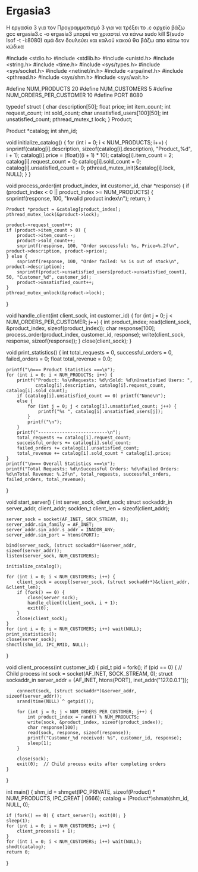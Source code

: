 # Ergasia3
Η εργασία 3 για τον Προγραμματισμό 3
για να τρέξει το .c αρχείο βάζω gcc ergasia3.c -o ergasia3
μπορεί να χριαστεί να κάνω  sudo kill $(sudo lsof -t -i:8080) αμά δεν δουλεύει 
 και καλού κακού θα βάζω απο κάτω τον κώδικα 

#include <stdio.h>
#include <stdlib.h>
#include <unistd.h>
#include <string.h>
#include <time.h>
#include <sys/types.h>
#include <sys/socket.h>
#include <netinet/in.h>
#include <arpa/inet.h>
#include <pthread.h>
#include <sys/shm.h>
#include <sys/wait.h>

#define NUM_PRODUCTS 20
#define NUM_CUSTOMERS 5
#define NUM_ORDERS_PER_CUSTOMER 10
#define PORT 8080

typedef struct {
    char description[50];
    float price;
    int item_count;
    int request_count;
    int sold_count;
    char unsatisfied_users[100][50];
    int unsatisfied_count;
    pthread_mutex_t lock;
} Product;

Product *catalog;
int shm_id;

void initialize_catalog() {
    for (int i = 0; i < NUM_PRODUCTS; i++) {
        snprintf(catalog[i].description, sizeof(catalog[i].description), "Product_%d", i + 1);
        catalog[i].price = (float)((i + 1) * 10);
        catalog[i].item_count = 2;
        catalog[i].request_count = 0;
        catalog[i].sold_count = 0;
        catalog[i].unsatisfied_count = 0;
        pthread_mutex_init(&catalog[i].lock, NULL);
    }
}

void process_order(int product_index, int customer_id, char *response) {
    if (product_index < 0 || product_index >= NUM_PRODUCTS) {
        snprintf(response, 100, "Invalid product index\n");
        return;
    }

    Product *product = &catalog[product_index];
    pthread_mutex_lock(&product->lock);

    product->request_count++;
    if (product->item_count > 0) {
        product->item_count--;
        product->sold_count++;
        snprintf(response, 100, "Order successful: %s, Price=%.2f\n", product->description, product->price);
    } else {
        snprintf(response, 100, "Order failed: %s is out of stock\n", product->description);
        snprintf(product->unsatisfied_users[product->unsatisfied_count], 50, "Customer_%d", customer_id);
        product->unsatisfied_count++;
    }
    pthread_mutex_unlock(&product->lock);
}

void handle_client(int client_sock, int customer_id) {
    for (int j = 0; j < NUM_ORDERS_PER_CUSTOMER; j++) {
        int product_index;
        read(client_sock, &product_index, sizeof(product_index));
        char response[100];
        process_order(product_index, customer_id, response);
        write(client_sock, response, sizeof(response));
    }
    close(client_sock);
}

void print_statistics() {
    int total_requests = 0, successful_orders = 0, failed_orders = 0;
    float total_revenue = 0.0;
    
    printf("\n=== Product Statistics ===\n");
    for (int i = 0; i < NUM_PRODUCTS; i++) {
        printf("Product: %s\nRequests: %d\nSold: %d\nUnsatisfied Users: ",
               catalog[i].description, catalog[i].request_count, catalog[i].sold_count);
        if (catalog[i].unsatisfied_count == 0) printf("None\n");
        else {
            for (int j = 0; j < catalog[i].unsatisfied_count; j++) {
                printf("%s ", catalog[i].unsatisfied_users[j]);
            }
            printf("\n");
        }
        printf("--------------------------\n");
        total_requests += catalog[i].request_count;
        successful_orders += catalog[i].sold_count;
        failed_orders += catalog[i].unsatisfied_count;
        total_revenue += catalog[i].sold_count * catalog[i].price;
    }
    printf("\n=== Overall Statistics ===\n");
    printf("Total Requests: %d\nSuccessful Orders: %d\nFailed Orders: %d\nTotal Revenue: %.2f\n", total_requests, successful_orders, failed_orders, total_revenue);
}

void start_server() {
    int server_sock, client_sock;
    struct sockaddr_in server_addr, client_addr;
    socklen_t client_len = sizeof(client_addr);

    server_sock = socket(AF_INET, SOCK_STREAM, 0);
    server_addr.sin_family = AF_INET;
    server_addr.sin_addr.s_addr = INADDR_ANY;
    server_addr.sin_port = htons(PORT);

    bind(server_sock, (struct sockaddr*)&server_addr, sizeof(server_addr));
    listen(server_sock, NUM_CUSTOMERS);

    initialize_catalog();

    for (int i = 0; i < NUM_CUSTOMERS; i++) {
        client_sock = accept(server_sock, (struct sockaddr*)&client_addr, &client_len);
        if (fork() == 0) {
            close(server_sock);
            handle_client(client_sock, i + 1);
            exit(0);
        }
        close(client_sock);
    }
    for (int i = 0; i < NUM_CUSTOMERS; i++) wait(NULL);
    print_statistics();
    close(server_sock);
    shmctl(shm_id, IPC_RMID, NULL);
}

void client_process(int customer_id) {
    pid_t pid = fork();
    if (pid == 0) {  // Child process
        int sock = socket(AF_INET, SOCK_STREAM, 0);
        struct sockaddr_in server_addr = {AF_INET, htons(PORT), inet_addr("127.0.0.1")};

        connect(sock, (struct sockaddr*)&server_addr, sizeof(server_addr));
        srand(time(NULL) ^ getpid());
        
        for (int j = 0; j < NUM_ORDERS_PER_CUSTOMER; j++) {
            int product_index = rand() % NUM_PRODUCTS;
            write(sock, &product_index, sizeof(product_index));
            char response[100];
            read(sock, response, sizeof(response));
            printf("Customer_%d received: %s", customer_id, response);
            sleep(1);
        }
        
        close(sock);
        exit(0);  // Child process exits after completing orders
    }
}

int main() {
    shm_id = shmget(IPC_PRIVATE, sizeof(Product) * NUM_PRODUCTS, IPC_CREAT | 0666);
    catalog = (Product*)shmat(shm_id, NULL, 0);

    if (fork() == 0) { start_server(); exit(0); }
    sleep(1);
    for (int i = 0; i < NUM_CUSTOMERS; i++) {
        client_process(i + 1);
    }
    for (int i = 0; i < NUM_CUSTOMERS; i++) wait(NULL);
    shmdt(catalog);
    return 0;
}
